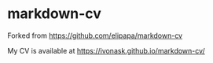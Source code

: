 # markdown-cv

Forked from https://github.com/elipapa/markdown-cv

My CV is available at https://ivonask.github.io/markdown-cv/
